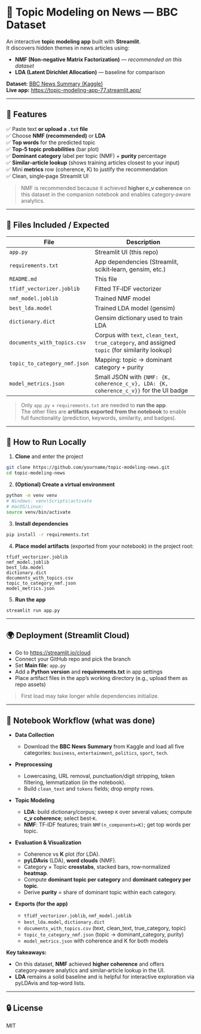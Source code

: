 # 🧠 Topic Modeling on News — BBC Dataset

An interactive **topic modeling app** built with **Streamlit**.  
It discovers hidden themes in news articles using:

- **NMF (Non‑negative Matrix Factorization)** — *recommended on this dataset*
- **LDA (Latent Dirichlet Allocation)** — baseline for comparison

**Dataset:** [BBC News Summary (Kaggle)](https://www.kaggle.com/datasets/pariza/bbc-news-summary)  
**Live app:** https://topic-modeling-app-77.streamlit.app/

---

## 📌 Features

✅ Paste text **or upload a `.txt` file**  
✅ Choose **NMF (recommended)** or **LDA**  
✅ **Top words** for the predicted topic  
✅ **Top‑5 topic probabilities** (bar plot)  
✅ **Dominant category** label per topic (NMF) + **purity** percentage  
✅ **Similar‑article lookup** (shows training articles closest to your input)  
✅ Mini **metrics** row (coherence, K) to justify the recommendation  
✅ Clean, single‑page Streamlit UI

> NMF is recommended because it achieved **higher c_v coherence** on this dataset in the companion notebook and enables category‑aware analytics.

---

## 📁 Files Included / Expected

| File | Description |
|------|-------------|
| `app.py` | Streamlit UI (this repo) |
| `requirements.txt` | App dependencies (Streamlit, scikit‑learn, gensim, etc.) |
| `README.md` | This file |
| `tfidf_vectorizer.joblib` | Fitted TF‑IDF vectorizer |
| `nmf_model.joblib` | Trained NMF model |
| `best_lda.model` | Trained LDA model (gensim) |
| `dictionary.dict` | Gensim dictionary used to train LDA |
| `documents_with_topics.csv` | Corpus with `text`, `clean_text`, `true_category`, and assigned `topic` (for similarity lookup) |
| `topic_to_category_nmf.json` | Mapping: topic → dominant category + purity  |
| `model_metrics.json` | Small JSON with `{NMF: {K, coherence_c_v}, LDA: {K, coherence_c_v}}` for the UI badge |

> Only `app.py` + `requirements.txt` are needed to **run the app**.  
> The other files are **artifacts exported from the notebook** to enable full functionality (prediction, keywords, similarity, and badges).

---

## 🚀 How to Run Locally

1) **Clone** and enter the project
```bash
git clone https://github.com/yourname/topic-modeling-news.git
cd topic-modeling-news
```

2) **(Optional) Create a virtual environment**
```bash
python -m venv venv
# Windows: venv\Scripts\activate
# macOS/Linux:
source venv/bin/activate
```

3) **Install dependencies**
```bash
pip install -r requirements.txt
```

4) **Place model artifacts** (exported from your notebook) in the project root:
```
tfidf_vectorizer.joblib
nmf_model.joblib
best_lda.model
dictionary.dict
documents_with_topics.csv
topic_to_category_nmf.json
model_metrics.json
```

5) **Run the app**
```bash
streamlit run app.py
```

---

## 🌍 Deployment (Streamlit Cloud)

- Go to https://streamlit.io/cloud  
- Connect your GitHub repo and pick the branch  
- Set **Main file**: `app.py`  
- Add a **Python version** and **requirements.txt** in app settings  
- Place artifact files in the app’s working directory (e.g., upload them as repo assets)

> First load may take longer while dependencies initialize.

---

## 🧪 Notebook Workflow (what was done)

- **Data Collection**  
  - Download the **BBC News Summary** from Kaggle and load all five categories: `business`, `entertainment`, `politics`, `sport`, `tech`.

- **Preprocessing**  
  - Lowercasing, URL removal, punctuation/digit stripping, token filtering, lemmatization (in the notebook).  
  - Build `clean_text` and `tokens` fields; drop empty rows.

- **Topic Modeling**  
  - **LDA**: build dictionary/corpus; sweep `K` over several values; compute **c_v coherence**; select best‑`K`.  
  - **NMF**: TF‑IDF features; train `NMF(n_components=K)`; get top words per topic.

- **Evaluation & Visualization**  
  - Coherence vs **K** plot (for LDA).  
  - **pyLDAvis** (LDA), **word clouds** (NMF).  
  - Category × Topic **crosstabs**, stacked bars, row‑normalized **heatmap**.  
  - Compute **dominant topic per category** and **dominant category per topic**.  
  - Derive **purity** = share of dominant topic within each category.

- **Exports (for the app)**  
  - `tfidf_vectorizer.joblib`, `nmf_model.joblib`  
  - `best_lda.model`, `dictionary.dict`  
  - `documents_with_topics.csv` (text, clean_text, true_category, topic)  
  - `topic_to_category_nmf.json` (topic → dominant_category, purity)  
  - `model_metrics.json` with coherence and K for both models

**Key takeaways:**  
- On this dataset, **NMF** achieved **higher coherence** and offers category‑aware analytics and similar‑article lookup in the UI.  
- **LDA** remains a solid baseline and is helpful for interactive exploration via pyLDAvis and top‑word lists.

---


## 🔒 License

MIT

